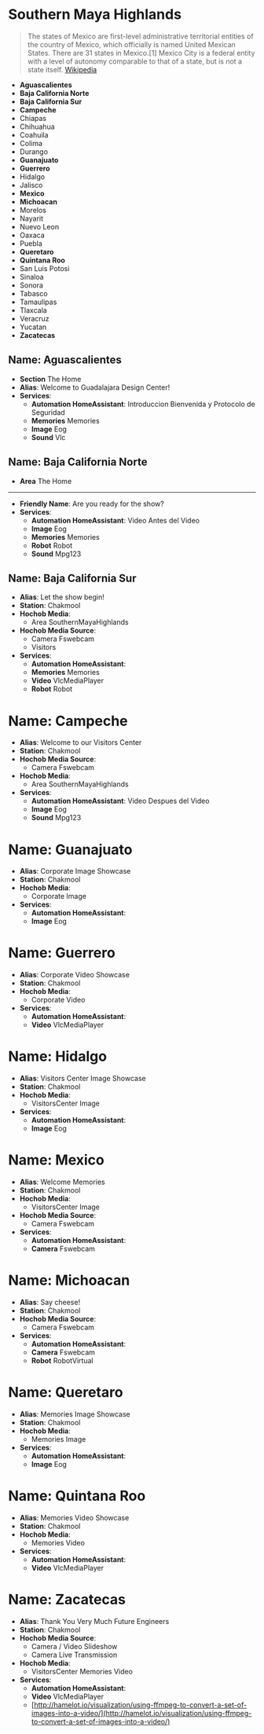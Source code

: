 # Southern Maya Highlands

> The states of Mexico are first-level administrative territorial entities of the country of Mexico, which officially is named United Mexican States. There are 31 states in Mexico.\[1\] Mexico City is a federal entity with a level of autonomy comparable to that of a state, but is not a state itself. [Wikipedia](https://en.wikipedia.org/wiki/States_of_Mexico)

* **Aguascalientes**
* **Baja California Norte**
* **Baja California Sur**
* **Campeche**
* Chiapas
* Chihuahua
* Coahuila
* Colima
* Durango
* **Guanajuato**
* **Guerrero**
* Hidalgo
* Jalisco
* **Mexico**
* **Michoacan**
* Morelos
* Nayarit
* Nuevo Leon
* Oaxaca
* Puebla
* **Queretaro**
* **Quintana Roo**
* San Luis Potosi
* Sinaloa
* Sonora
* Tabasco
* Tamaulipas
* Tlaxcala
* Veracruz
* Yucatan
* **Zacatecas**

## Name: Aguascalientes

* **Section** The Home
* **Alias**: Welcome to Guadalajara Design Center!
* **Services**:
  * **Automation HomeAssistant**: Introduccion Bienvenida y Protocolo de Seguridad
  * **Memories** Memories
  * **Image** Eog
  * **Sound** Vlc

## Name: Baja California Norte

* **Area** The Home
* **** 
* **Friendly Name**: Are you ready for the show?
* **Services**:
  * **Automation HomeAssistant**: Video Antes del Video
  * **Image** Eog
  * **Memories** Memories
  * **Robot** Robot
  * **Sound** Mpg123

## Name: Baja California Sur

* **Alias**: Let the show begin!
* **Station**: Chakmool
* **Hochob Media**:
  * Area SouthernMayaHighlands
* **Hochob Media Source**:
  * Camera Fswebcam
  * Visitors
* **Services**:
  * **Automation HomeAssistant**: 
  * **Memories** Memories
  * **Video** VlcMediaPlayer
  * **Robot** Robot

# Name: Campeche

* **Alias**: Welcome to our Visitors Center
* **Station**: Chakmool
* **Hochob Media Source**:
  * Camera Fswebcam
* **Hochob Media**:
  * Area SouthernMayaHighlands
* **Services**:
  * **Automation HomeAssistant**: Video Despues del Video
  * **Image** Eog
  * **Sound** Mpg123

# Name: Guanajuato

* **Alias**: Corporate Image Showcase
* **Station**: Chakmool
* **Hochob Media**:
  * Corporate Image
* **Services**:
  * **Automation HomeAssistant**: 
  * **Image** Eog

# Name: Guerrero

* **Alias**: Corporate Video Showcase
* **Station**: Chakmool
* **Hochob Media**:
  * Corporate Video
* **Services**:
  * **Automation HomeAssistant**: 
  * **Video** VlcMediaPlayer

# Name: Hidalgo

* **Alias**: Visitors Center Image Showcase
* **Station**: Chakmool
* **Hochob Media**:
  * VisitorsCenter Image
* **Services**:
  * **Automation HomeAssistant**: 
  * **Image** Eog

# Name: Mexico

* **Alias**: Welcome Memories
* **Station**: Chakmool
* **Hochob Media**:
  * VisitorsCenter Image
* **Hochob Media Source**:
  * Camera Fswebcam
* **Services**:
  * **Automation HomeAssistant**:
  * **Camera** Fswebcam

# Name: Michoacan

* **Alias**: Say cheese!
* **Station**: Chakmool
* **Hochob Media Source**:
  * Camera Fswebcam
* **Services**:
  * **Automation HomeAssistant**:
  * **Camera** Fswebcam
  * **Robot** RobotVirtual

# Name: Queretaro

* **Alias**: Memories Image Showcase
* **Station**: Chakmool
* **Hochob Media**:
  * Memories Image
* **Services**:
  * **Automation HomeAssistant**: 
  * **Image** Eog

# Name: Quintana Roo

* **Alias**: Memories Video Showcase
* **Station**: Chakmool
* **Hochob Media**:
  * Memories Video
* **Services**:
  * **Automation HomeAssistant**: 
  * **Video** VlcMediaPlayer

# Name: Zacatecas

* **Alias**: Thank You Very Much Future Engineers
* **Station**: Chakmool
* **Hochob Media Source**:
  * Camera / Video Slideshow
  * Camera Live Transmission
* **Hochob Media**:
  * VisitorsCenter Memories Video
* **Services**:
  * **Automation HomeAssistant**: 
  * **Video** VlcMediaPlayer
  * [http://hamelot.io/visualization/using-ffmpeg-to-convert-a-set-of-images-into-a-video/](http://hamelot.io/visualization/using-ffmpeg-to-convert-a-set-of-images-into-a-video/)



